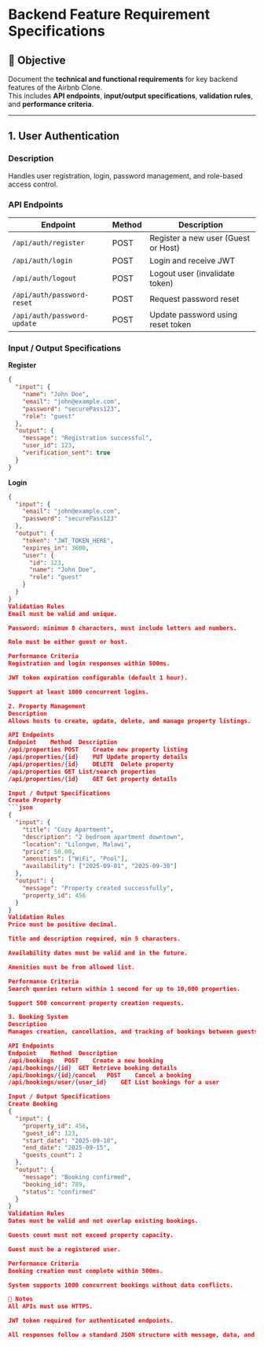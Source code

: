 # Backend Feature Requirement Specifications

## 📌 Objective
Document the **technical and functional requirements** for key backend features of the Airbnb Clone.  
This includes **API endpoints**, **input/output specifications**, **validation rules**, and **performance criteria**.

---

## 1. User Authentication

### Description
Handles user registration, login, password management, and role-based access control.

### API Endpoints
| Endpoint | Method | Description |
|----------|--------|-------------|
| `/api/auth/register` | POST | Register a new user (Guest or Host) |
| `/api/auth/login` | POST | Login and receive JWT |
| `/api/auth/logout` | POST | Logout user (invalidate token) |
| `/api/auth/password-reset` | POST | Request password reset |
| `/api/auth/password-update` | POST | Update password using reset token |

### Input / Output Specifications
**Register**
```json
{
  "input": {
    "name": "John Doe",
    "email": "john@example.com",
    "password": "securePass123",
    "role": "guest"
  },
  "output": {
    "message": "Registration successful",
    "user_id": 123,
    "verification_sent": true
  }
}
```
**Login**
```json
{
  "input": {
    "email": "john@example.com",
    "password": "securePass123"
  },
  "output": {
    "token": "JWT_TOKEN_HERE",
    "expires_in": 3600,
    "user": {
      "id": 123,
      "name": "John Doe",
      "role": "guest"
    }
  }
}
Validation Rules
Email must be valid and unique.

Password: minimum 8 characters, must include letters and numbers.

Role must be either guest or host.

Performance Criteria
Registration and login responses within 500ms.

JWT token expiration configurable (default 1 hour).

Support at least 1000 concurrent logins.

2. Property Management
Description
Allows hosts to create, update, delete, and manage property listings.

API Endpoints
Endpoint	Method	Description
/api/properties	POST	Create new property listing
/api/properties/{id}	PUT	Update property details
/api/properties/{id}	DELETE	Delete property
/api/properties	GET	List/search properties
/api/properties/{id}	GET	Get property details

Input / Output Specifications
Create Property
```json
{
  "input": {
    "title": "Cozy Apartment",
    "description": "2 bedroom apartment downtown",
    "location": "Lilongwe, Malawi",
    "price": 50.00,
    "amenities": ["WiFi", "Pool"],
    "availability": ["2025-09-01", "2025-09-30"]
  },
  "output": {
    "message": "Property created successfully",
    "property_id": 456
  }
}
Validation Rules
Price must be positive decimal.

Title and description required, min 5 characters.

Availability dates must be valid and in the future.

Amenities must be from allowed list.

Performance Criteria
Search queries return within 1 second for up to 10,000 properties.

Support 500 concurrent property creation requests.

3. Booking System
Description
Manages creation, cancellation, and tracking of bookings between guests and hosts.

API Endpoints
Endpoint	Method	Description
/api/bookings	POST	Create a new booking
/api/bookings/{id}	GET	Retrieve booking details
/api/bookings/{id}/cancel	POST	Cancel a booking
/api/bookings/user/{user_id}	GET	List bookings for a user

Input / Output Specifications
Create Booking
{
  "input": {
    "property_id": 456,
    "guest_id": 123,
    "start_date": "2025-09-10",
    "end_date": "2025-09-15",
    "guests_count": 2
  },
  "output": {
    "message": "Booking confirmed",
    "booking_id": 789,
    "status": "confirmed"
  }
}
Validation Rules
Dates must be valid and not overlap existing bookings.

Guests count must not exceed property capacity.

Guest must be a registered user.

Performance Criteria
Booking creation must complete within 500ms.

System supports 1000 concurrent bookings without data conflicts.

📌 Notes
All APIs must use HTTPS.

JWT token required for authenticated endpoints.

All responses follow a standard JSON structure with message, data, and status fields.
